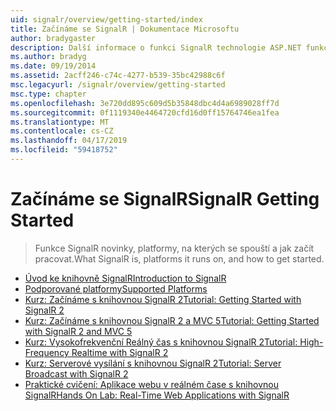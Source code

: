 ```yaml
---
uid: signalr/overview/getting-started/index
title: Začínáme se SignalR | Dokumentace Microsoftu
author: bradygaster
description: Další informace o funkci SignalR technologie ASP.NET funkce SignalR technologie ASP.NET je nová knihovna pro vývojáře využívající technologii ASP.NET, který usnadňuje vývoj funkcí v reálném čase. Funkce SignalR umožňuje bi...
ms.author: bradyg
ms.date: 09/19/2014
ms.assetid: 2acff246-c74c-4277-b539-35bc42988c6f
msc.legacyurl: /signalr/overview/getting-started
msc.type: chapter
ms.openlocfilehash: 3e720dd895c609d5b35848dbc4d4a6989028ff7d
ms.sourcegitcommit: 0f1119340e4464720cfd16d0ff15764746ea1fea
ms.translationtype: MT
ms.contentlocale: cs-CZ
ms.lasthandoff: 04/17/2019
ms.locfileid: "59418752"
---
```

# <a name="signalr-getting-started"></a><span data-ttu-id="c7e41-104">Začínáme se SignalR</span><span class="sxs-lookup"><span data-stu-id="c7e41-104">SignalR Getting Started</span></span>

> <span data-ttu-id="c7e41-105">Funkce SignalR novinky, platformy, na kterých se spouští a jak začít pracovat.</span><span class="sxs-lookup"><span data-stu-id="c7e41-105">What SignalR is, platforms it runs on, and how to get started.</span></span>


- [<span data-ttu-id="c7e41-106">Úvod ke knihovně SignalR</span><span class="sxs-lookup"><span data-stu-id="c7e41-106">Introduction to SignalR</span></span>](introduction-to-signalr.md)
- [<span data-ttu-id="c7e41-107">Podporované platformy</span><span class="sxs-lookup"><span data-stu-id="c7e41-107">Supported Platforms</span></span>](supported-platforms.md)
- [<span data-ttu-id="c7e41-108">Kurz: Začínáme s knihovnou SignalR 2</span><span class="sxs-lookup"><span data-stu-id="c7e41-108">Tutorial: Getting Started with SignalR 2</span></span>](tutorial-getting-started-with-signalr.md)
- [<span data-ttu-id="c7e41-109">Kurz: Začínáme s knihovnou SignalR 2 a MVC 5</span><span class="sxs-lookup"><span data-stu-id="c7e41-109">Tutorial: Getting Started with SignalR 2 and MVC 5</span></span>](tutorial-getting-started-with-signalr-and-mvc.md)
- [<span data-ttu-id="c7e41-110">Kurz: Vysokofrekvenční Reálný čas s knihovnou SignalR 2</span><span class="sxs-lookup"><span data-stu-id="c7e41-110">Tutorial: High-Frequency Realtime with SignalR 2</span></span>](tutorial-high-frequency-realtime-with-signalr.md)
- [<span data-ttu-id="c7e41-111">Kurz: Serverové vysílání s knihovnou SignalR 2</span><span class="sxs-lookup"><span data-stu-id="c7e41-111">Tutorial: Server Broadcast with SignalR 2</span></span>](tutorial-server-broadcast-with-signalr.md)
- [<span data-ttu-id="c7e41-112">Praktické cvičení: Aplikace webu v reálném čase s knihovnou SignalR</span><span class="sxs-lookup"><span data-stu-id="c7e41-112">Hands On Lab: Real-Time Web Applications with SignalR</span></span>](real-time-web-applications-with-signalr.md)
